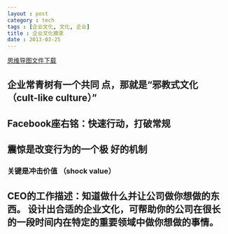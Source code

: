 ```yaml
---
layout : post
category : tech
tags : [企业文化, 文化, 企业]
title : 企业文化摘录
date : 2013-03-25
---
```

[思维导图文件下载](https://docs.google.com/file/d/0B1DrsqrLRzeIcmVGcU5ScjEtbkk/edit?usp=sharing)

## 企业常青树有一个共同 点，那就是“邪教式文化（cult-like culture）”


## Facebook座右铭：快速行动，打破常规


## 震惊是改变行为的一个极 好的机制


### 关键是冲击价值 （shock value）


## CEO的工作描述：知道做什么并让公司做你想做的东西。  设计出合适的企业文化，可帮助你的公司在很长的一段时间内在特定的重要领域中做你想做的事情。
